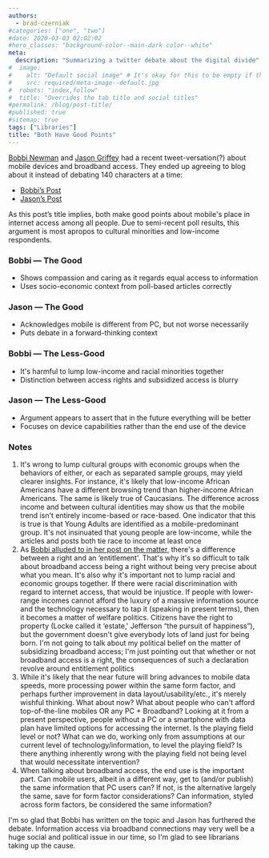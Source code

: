 ```yaml
---
authors:
  - brad-czerniak
#categories: ["one", "two"]
#date: 2020-03-03 02:02:02
#hero_classes: "background-color--main-dark color--white"
meta:
  description: "Summarizing a twitter debate about the digital divide"
#  image:
#    alt: "Default social image" # It's okay for this to be empty if the image is decorative
#    src: required/meta-image--default.jpg
#  robots: "index,follow"
#  title: "Overrides the tab title and social titles"
#permalink: /blog/post-title/
#published: true
#sitemap: true
tags: ["Libraries"]
title: "Both Have Good Points"
---
```


[Bobbi Newman](http://twitter.com/librarianbyday) and [Jason Griffey](http://twitter.com/griffey) had a recent
tweet-versation(?) about mobile devices and broadband access. They ended up agreeing to blog about it instead of debating
140 characters at a time:

  * [Bobbi’s Post](http://librarianbyday.net/2010/09/why-mobile-phone-are-not-the-key-to-the-digital-divide/)
  * [Jason’s Post](http://jasongriffey.net/wp/2010/09/30/why-mobile-phones-are-one-key-to-the-digital-divide/)

As this post’s title implies, both make good points about mobile's place in internet access among all people. Due to
semi-recent poll results, this argument is most apropos to cultural minorities and low-income respondents.

### Bobbi — The Good

  * Shows compassion and caring as it regards equal access to information
  * Uses socio-economic context from poll-based articles correctly

### Jason — The Good

  * Acknowledges mobile is different from PC, but not worse necessarily
  * Puts debate in a forward-thinking context

### Bobbi — The Less-Good

  * It's harmful to lump low-income and racial minorities together
  * Distinction between access rights and subsidized access is blurry

### Jason — The Less-Good

  * Argument appears to assert that in the future everything will be better
  * Focuses on device capabilities rather than the end use of the device

### Notes

  1. It's wrong to lump cultural groups with economic groups when the behaviors of either, or each as separated sample
    groups, may yield clearer insights. For instance, it's likely that low-income African Americans have a different browsing
    trend than higher-income African Americans. The same is likely true of Caucasians. The difference across income and
    between cultural identities may show us that the mobile trend isn't entirely income-based or race-based. One indicator
    that this is true is that Young Adults are identified as a mobile-predominant group. It's not insinuated that young
    people are low-income, while the articles and posts both tie race to income at least once
  2. As [Bobbi alluded to in her post on the matter](http://librarianbyday.net/2010/06/should-broadband-access-be-a-right-i-say-yes/),
    there's a difference between a right and an ‘entitlement'. That's why it's so difficult to talk about broadband access
    being a right without being very precise about what you mean. It's also why it's important not to lump racial and economic
    groups together. If there were racial discrimination with regard to internet access, that would be injustice. If people
    with lower-range incomes cannot afford the luxury of a massive information source and the technology necessary to tap
    it (speaking in present terms), then it becomes a matter of welfare politics. Citizens have the right to property (Locke
    called it ‘estate,' Jefferson “the pursuit of happiness”), but the government doesn't give everybody lots of land just
    for being born. I'm not going to talk about my political belief on the matter of subsidizing broadband access; I'm just
    pointing out that whether or not broadband access is a right, the consequences of such a declaration revolve around
    entitlement politics
  3. While it's likely that the near future will bring advances to mobile data speeds, more processing power within the
    same form factor, and perhaps further improvement in data layout/usability/etc., it's merely wishful thinking. What
    about now? What about people who can't afford top-of-the-line mobiles OR any PC + Broadband? Looking at it from a present
    perspective, people without a PC or a smartphone with data plan have limited options for accessing the internet. Is
    the playing field level or not? What can we do, working only from assumptions at our current level of technology/information,
    to level the playing field? Is there anything inherently wrong with the playing field not being level that would necessitate
    intervention?
  4. When talking about broadband access, the end use is the important part. Can mobile users, albeit in a different way,
  get to (and/or publish) the same information that PC users can? If not, is the alternative largely the same, save for
  form factor considerations? Can information, styled across form factors, be considered the same information?

I'm so glad that Bobbi has written on the topic and Jason has furthered the debate. Information access via broadband connections
may very well be a huge social and political issue in our time, so I'm glad to see librarians taking up the cause.
